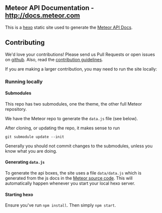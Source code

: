## Meteor API Documentation - http://docs.meteor.com

This is a [hexo](https://hexo.io) static site used to generate the [Meteor API Docs](http://docs.meteor.com).

## Contributing

We'd love your contributions! Please send us Pull Requests or open issues on [github](https://github.com/meteor/docs). Also, read the [contribution guidelines](https://github.com/meteor/docs/blob/master/Contributing.md).

If you are making a larger contribution, you may need to run the site locally:

### Running locally

#### Submodules

This repo has two submodules, one the theme, the other full Meteor repository.

We have the Meteor repo to generate the `data.js` file (see below).

After cloning, or updating the repo, it makes sense to run

```
git submodule update --init
```

Generally you should not commit changes to the submodules, unless you know what you are doing.

#### Generating `data.js`

To generate the api boxes, the site uses a file `data/data.js` which is generated from the js docs in the [Meteor source code](https://github.com/meteor/meteor). This will automatically happen whenever you start your local hexo server.

#### Starting hexo

Ensure you've run `npm install`. Then simply `npm start`.
